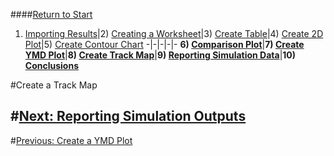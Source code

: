 ####[Return to Start](1_Tutorial_3.md)

1) [Importing Results](2_Importing_Results.md)|2) [Creating a Worksheet](3_Create_Worksheet.md)|3) [Create Table](4_CreateTable.md)|4) [Create 2D Plot](5_2DChart.md)|5) [Create Contour Chart](6_ContourChart.md)
-|-|-|-|-
__6) [Comparison Plot](7_CompPlot.md)__|__7) [Create YMD Plot](8_YMDPlot.md)__|__8) [Create Track Map](9_TrackMap.md)__|__9) [Reporting Simulation Data](10_SimReport.md)__|__10) [Conclusions](11_Conclusion.md)__


#Create a Track Map

#[Next: Reporting Simulation Outputs](10_SimReport.md)
---
#[Previous: Create a YMD Plot](8_YMDPlot.md)
